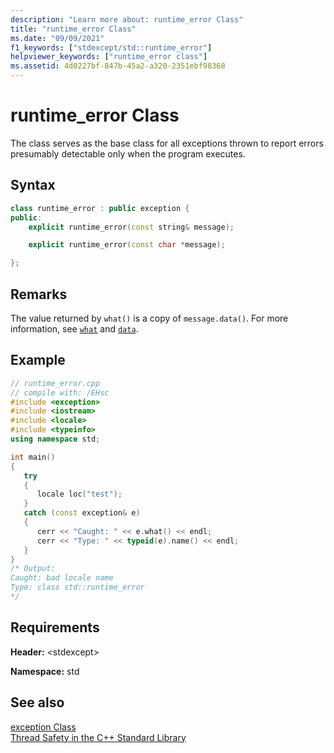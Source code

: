 ```yaml
---
description: "Learn more about: runtime_error Class"
title: "runtime_error Class"
ms.date: "09/09/2021"
f1_keywords: ["stdexcept/std::runtime_error"]
helpviewer_keywords: ["runtime_error class"]
ms.assetid: 4d0227bf-847b-45a2-a320-2351ebf98368
---
```

# runtime_error Class

The class serves as the base class for all exceptions thrown to report errors presumably detectable only when the program executes.

## Syntax

```cpp
class runtime_error : public exception {
public:
    explicit runtime_error(const string& message);

    explicit runtime_error(const char *message);

};
```

## Remarks

The value returned by `what()` is a copy of `message.data()`. For more information, see [`what`](../standard-library/exception-class.md) and [`data`](../standard-library/basic-string-class.md#data).

## Example

```cpp
// runtime_error.cpp
// compile with: /EHsc
#include <exception>
#include <iostream>
#include <locale>
#include <typeinfo>
using namespace std;

int main()
{
   try
   {
      locale loc("test");
   }
   catch (const exception& e)
   {
      cerr << "Caught: " << e.what() << endl;
      cerr << "Type: " << typeid(e).name() << endl;
   }
}
/* Output:
Caught: bad locale name
Type: class std::runtime_error
*/
```

## Requirements

**Header:** \<stdexcept>

**Namespace:** std

## See also

[exception Class](../standard-library/exception-class.md)\
[Thread Safety in the C++ Standard Library](../standard-library/thread-safety-in-the-cpp-standard-library.md)

